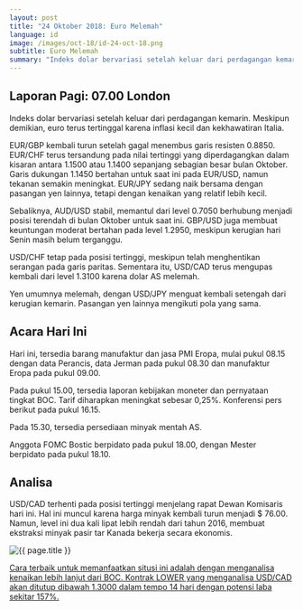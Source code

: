 ```yaml
---
layout: post
title: "24 Oktober 2018: Euro Melemah"
language: id
image: /images/oct-18/id-24-oct-18.png
subtitle: Euro Melemah
summary: "Indeks dolar bervariasi setelah keluar dari perdagangan kemarin. Meskipun demikian, euro terus tertinggal karena inflasi kecil dan kekhawatiran Italia"
---
```

## Laporan Pagi: 07.00 London

Indeks dolar bervariasi setelah keluar dari perdagangan kemarin. Meskipun demikian, euro terus tertinggal karena inflasi kecil dan kekhawatiran Italia.

EUR/GBP kembali turun setelah gagal menembus garis resisten 0.8850. EUR/CHF terus tersandung pada nilai tertinggi yang diperdagangkan dalam kisaran antara 1.1500 atau 1.1400 sepanjang sebagian besar bulan Oktober. Garis dukungan 1.1450 bertahan untuk saat ini pada EUR/USD, namun tekanan semakin meningkat. EUR/JPY sedang naik bersama dengan pasangan yen lainnya, tetapi dengan kenaikan yang relatif lebih kecil.

Sebaliknya, AUD/USD stabil, memantul dari level 0.7050 berhubung menjadi posisi terendah di bulan Oktober untuk saat ini. GBP/USD juga membuat keuntungan moderat bertahan pada level 1.2950, meskipun kerugian hari Senin masih belum terganggu.

USD/CHF tetap pada posisi tertinggi, meskipun telah menghentikan serangan pada garis paritas. Sementara itu, USD/CAD terus mengupas kembali dari level 1.3100 karena dolar AS melemah.

Yen umumnya melemah, dengan USD/JPY menguat kembali setengah dari kerugian kemarin. Pasangan yen lainnya mengikuti pola yang sama.

## Acara Hari Ini

Hari ini, tersedia barang manufaktur dan jasa PMI Eropa, mulai pukul 08.15 dengan data Perancis, data Jerman pada pukul 08.30 dan manufaktur Eropa pada pukul 09.00.

Pada pukul 15.00, tersedia laporan kebijakan moneter dan pernyataan tingkat BOC. Tarif diharapkan meningkat sebesar 0,25%. Konferensi pers berikut pada pukul 16.15.

Pada 15.30, tersedia persediaan minyak mentah AS.

Anggota FOMC Bostic berpidato pada pukul 18.00, dengan Mester berpidato pada pukul 18.10.

## Analisa

USD/CAD terhenti pada posisi tertinggi menjelang rapat Dewan Komisaris hari ini. Hal ini muncul karena harga minyak kembali turun menjadi $ 76.00. Namun, level ini dua kali lipat lebih rendah dari tahun 2016, membuat ekstraksi minyak pasir tar Kanada bekerja secara ekonomis.

<img src="{{ site.url }}/images/oct-18/id-24-oct-18.png" alt="{{ page.title }}" title="{{ page.title }}">

<a href="%LINK%%currency=USD&market=forex&underlying=frxUSDCAD&formname=higherlower&duration_amount=14&duration_units=d&amount=10&amount_type=stake&expiry_type=duration&barrier=1.3000" target="_blank">Cara terbaik untuk memanfaatkan situsi ini adalah dengan menganalisa kenaikan lebih lanjut dari BOC. Kontrak LOWER yang menganalisa USD/CAD akan ditutup dibawah 1.3000 dalam tempo 14 hari dengan potensi laba sekitar 157%.</a>
